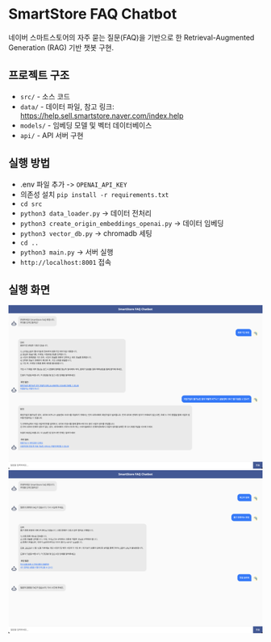 # SmartStore FAQ Chatbot

네이버 스마트스토어의 자주 묻는 질문(FAQ)을 기반으로 한 Retrieval-Augmented Generation (RAG) 기반 챗봇 구현.

## 프로젝트 구조

- `src/` - 소스 코드
- `data/` - 데이터 파일, 참고 링크: https://help.sell.smartstore.naver.com/index.help
- `models/` - 임베딩 모델 및 벡터 데이터베이스
- `api/` - API 서버 구현

## 실행 방법
- .env 파일 추가 -> `OPENAI_API_KEY`
- 의존성 설치 `pip install -r requirements.txt`
- `cd src`
- `python3 data_loader.py` -> 데이터 전처리
- `python3 create_origin_embeddings_openai.py` -> 데이터 임베딩
- `python3 vector_db.py` -> chromadb 세팅
- `cd ..`
- `python3 main.py` -> 서버 실행
- `http://localhost:8001` 접속

## 실행 화면
![capture1.png](./static/capture1.png)
![capture2.png](./static/capture2.png)